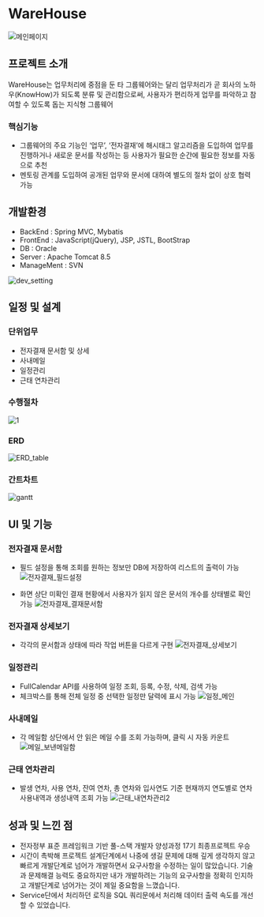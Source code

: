 # WareHouse
  ![메인페이지](https://github.com/user-attachments/assets/430c3340-4672-403d-a50e-1dc0a77c15bd)

## 프로젝트 소개
WareHouse는 업무처리에 중점을 둔 타 그룹웨어와는 달리 업무처리가 곧 회사의 노하우(KnowHow)가 되도록 분류 및 관리함으로써, 사용자가 편리하게 업무를 파악하고 참여할 수 있도록 돕는 지식형 그룹웨어

### 핵심기능
* 그룹웨어의 주요 기능인 ‘업무’, ‘전자결재’에 해시태그 알고리즘을 도입하여 업무를 진행하거나 새로운 문서를 작성하는 등 사용자가 필요한 순간에 필요한 정보를 자동으로 추천
* 멘토링 관계를 도입하여 공개된 업무와 문서에 대하여 별도의 절차 없이 상호 협력 가능

## 개발환경
* BackEnd : Spring MVC, Mybatis
* FrontEnd : JavaScript(jQuery), JSP, JSTL, BootStrap
* DB : Oracle
* Server : Apache Tomcat 8.5
* ManageMent : SVN

![dev_setting](https://github.com/user-attachments/assets/ebe8d165-2351-4216-8cb9-ead334312287)

## 일정 및 설계
### 단위업무
* 전자결재 문서함 및 상세
* 사내메일
* 일정관리
* 근태 연차관리

### 수행절차
  ![1](https://github.com/user-attachments/assets/4739e423-4c4e-42a8-a62f-b99ff4af6b9c)

### ERD
  ![ERD_table](https://github.com/user-attachments/assets/8638cbab-94ee-4942-80b2-a8520ae40fca)

### 간트차트
  ![gantt](https://github.com/user-attachments/assets/a9d10248-770b-4c5e-b82a-fe0e936c6475)

## UI 및 기능
### 전자결재 문서함
* 필드 설정을 통해 조회를 원하는 정보만 DB에 저장하여 리스트의 출력이 가능
  ![전자결재_필드설정](https://github.com/user-attachments/assets/ed08c46b-cf1c-40b8-baa6-c550cdb9b1cf)
  
* 화면 상단 미확인 결재 현황에서 사용자가 읽지 않은 문서의 개수를 상태별로 확인 가능
  ![전자결재_결재문서함](https://github.com/user-attachments/assets/71403e98-176e-4519-82b5-ab3ca3153cca)

### 전자결재 상세보기
* 각각의 문서함과 상태에 따라 작업 버튼을 다르게 구현
  ![전자결재_상세보기](https://github.com/user-attachments/assets/feb405da-8642-4a76-bf92-699c55a1f2f6)

### 일정관리
* FullCalendar API를 사용하여 일정 조회, 등록, 수정, 삭제, 검색 가능 
* 체크박스를 통해 전체 일정 중 선택한 일정만 달력에 표시 가능
  ![일정_메인](https://github.com/user-attachments/assets/f1c438ff-8618-4c7d-98a3-519c6521c870)

### 사내메일
* 각 메일함 상단에서 안 읽은 메일 수를 조회 가능하며, 클릭 시 자동 카운트
  ![메일_보낸메일함](https://github.com/user-attachments/assets/011a8d18-5ff7-42c6-a6d7-a8c5a81855e8)

### 근태 연차관리
* 발생 연차, 사용 연차, 잔여 연차, 총 연차와 입사연도 기준 현재까지 연도별로 연차 사용내역과 생성내역 조회 가능
  ![근태_내연차관리2](https://github.com/user-attachments/assets/ca26f5be-4f33-4b06-a5e8-ca17664d4373)

## 성과 및 느낀 점
* 전자정부 표준 프레임워크 기반 풀-스택 개발자 양성과정 17기 최종프로젝트 우승
* 시간이 촉박해 프로젝트 설계단계에서 나중에 생길 문제에 대해 깊게 생각하지 않고 빠르게 개발단계로 넘어가 개발하면서 요구사항을 수정하는 일이 많았습니다. 
기술과 문제해결 능력도 중요하지만 내가 개발하려는 기능의 요구사항을 정확히 인지하고 개발단계로 넘어가는 것이 제일 중요함을 느꼈습니다.
* Service단에서 처리하던 로직을 SQL 쿼리문에서 처리해 데이터 출력 속도를 개선할 수 있었습니다.
